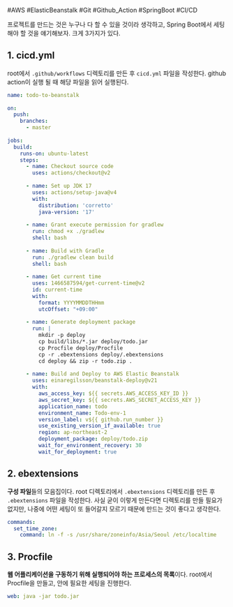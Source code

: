 #AWS #ElasticBeanstalk #Git #Github_Action #SpringBoot #CI/CD


프로젝트를 만드는 것은 누구나 다 할 수 있을 것이라 생각하고, Spring Boot에서 세팅해야 할 것을 얘기해보자. 크게 3가지가 있다.

## 1. cicd.yml
root에서 `.github/workflows` 디렉토리를 만든 후 `cicd.yml` 파일을 작성한다. github action이 실행 될 때 해당 파일을 읽어 실행된다.

```yml
name: todo-to-beanstalk  
  
on:  
  push:  
    branches:  
      - master  
  
jobs:  
  build:  
    runs-on: ubuntu-latest  
    steps:  
      - name: Checkout source code  
        uses: actions/checkout@v2  
  
      - name: Set up JDK 17  
        uses: actions/setup-java@v4  
        with:  
          distribution: 'corretto'  
          java-version: '17'  
  
      - name: Grant execute permission for gradlew  
        run: chmod +x ./gradlew  
        shell: bash  
  
      - name: Build with Gradle  
        run: ./gradlew clean build  
        shell: bash  
  
      - name: Get current time  
        uses: 1466587594/get-current-time@v2  
        id: current-time  
        with:  
          format: YYYYMMDDTHHmm  
          utcOffset: "+09:00"  
  
      - name: Generate deployment package  
        run: |  
          mkdir -p deploy  
          cp build/libs/*.jar deploy/todo.jar  
          cp Procfile deploy/Procfile  
          cp -r .ebextensions deploy/.ebextensions  
          cd deploy && zip -r todo.zip .  
  
      - name: Build and Deploy to AWS Elastic Beanstalk  
        uses: einaregilsson/beanstalk-deploy@v21  
        with:  
          aws_access_key: ${{ secrets.AWS_ACCESS_KEY_ID }}  
          aws_secret_key: ${{ secrets.AWS_SECRET_ACCESS_KEY }}  
          application_name: todo  
          environment_name: Todo-env-1  
          version_label: v${{ github.run_number }}  
          use_existing_version_if_available: true  
          region: ap-northeast-2  
          deployment_package: deploy/todo.zip  
          wait_for_environment_recovery: 30  
          wait_for_deployment: true
```

## 2. ebextensions
**구성 파일**들의 모음집이다. root 디렉토리에서 `.ebextensions` 디렉토리를 만든 후 `.ebextensions` 파일을 작성한다. 사실 굳이 이렇게 만든다면 디렉토리를 만들 필요가 없지만, 나중에 어떤 세팅이 또 들어갈지 모르기 때문에 만드는 것이 좋다고 생각한다.

```yml
commands:  
  set_time_zone:  
    command: ln -f -s /usr/share/zoneinfo/Asia/Seoul /etc/localtime
```

## 3. Procfile
**웹 어플리케이션을 구동하기 위해 실행되어야 하는 프로세스의 목록**이다. root에서 Procfile을 만들고, 안에 필요한 세팅을 진행한다.

```yml
web: java -jar todo.jar
```
